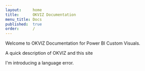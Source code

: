 ```yaml
---
layout:     home
title:      OKVIZ Documentation
menu_title: Docs
published:  true
order:      /
---
```

Welcome to OKVIZ Documentation for Power BI Custom Visuals.

<todo assign="daniele">A quick description of OKVIZ and this site</todo>

I'm introducing a language error.
